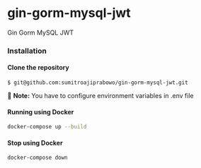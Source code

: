 # gin-gorm-mysql-jwt
Gin Gorm MySQL JWT

### Installation

#### Clone the repository

```
$ git@github.com:sumitroajiprabowo/gin-gorm-mysql-jwt.git
```

:memo: **Note:** You have to configure environment variables in .env file


#### Running using Docker

```bash
docker-compose up --build
```


#### Stop using Docker

```bash
docker-compose down
```


